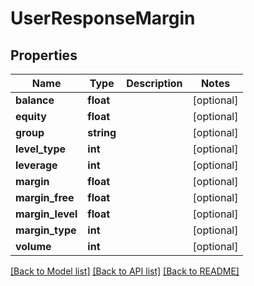 # UserResponseMargin

## Properties
Name | Type | Description | Notes
------------ | ------------- | ------------- | -------------
**balance** | **float** |  | [optional] 
**equity** | **float** |  | [optional] 
**group** | **string** |  | [optional] 
**level_type** | **int** |  | [optional] 
**leverage** | **int** |  | [optional] 
**margin** | **float** |  | [optional] 
**margin_free** | **float** |  | [optional] 
**margin_level** | **float** |  | [optional] 
**margin_type** | **int** |  | [optional] 
**volume** | **int** |  | [optional] 

[[Back to Model list]](../README.md#documentation-for-models) [[Back to API list]](../README.md#documentation-for-api-endpoints) [[Back to README]](../README.md)


